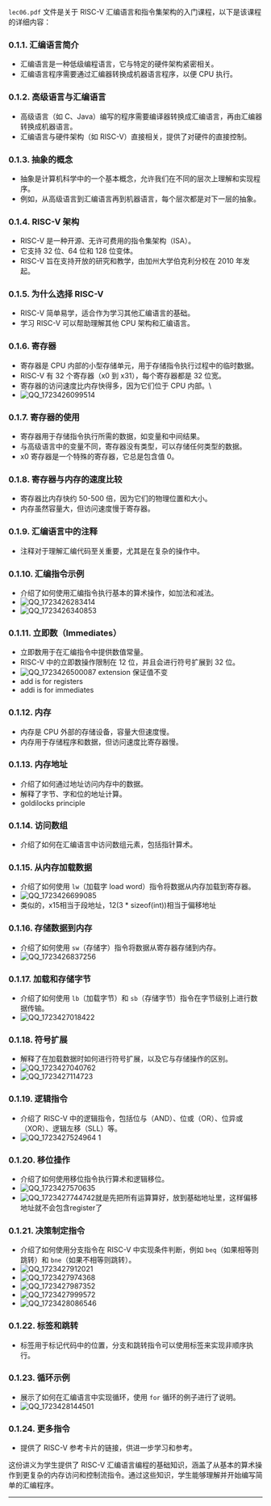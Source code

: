 `lec06.pdf` 文件是关于 RISC-V 汇编语言和指令集架构的入门课程，以下是该课程的详细内容：

### 0.1.1. 汇编语言简介
- 汇编语言是一种低级编程语言，它与特定的硬件架构紧密相关。
- 汇编语言程序需要通过汇编器转换成机器语言程序，以便 CPU 执行。

### 0.1.2. 高级语言与汇编语言
- 高级语言（如 C、Java）编写的程序需要编译器转换成汇编语言，再由汇编器转换成机器语言。
- 汇编语言与硬件架构（如 RISC-V）直接相关，提供了对硬件的直接控制。

### 0.1.3. 抽象的概念
- 抽象是计算机科学中的一个基本概念，允许我们在不同的层次上理解和实现程序。
- 例如，从高级语言到汇编语言再到机器语言，每个层次都是对下一层的抽象。

### 0.1.4. RISC-V 架构
- RISC-V 是一种开源、无许可费用的指令集架构（ISA）。
- 它支持 32 位、64 位和 128 位变体。
- RISC-V 旨在支持开放的研究和教学，由加州大学伯克利分校在 2010 年发起。

### 0.1.5. 为什么选择 RISC-V
- RISC-V 简单易学，适合作为学习其他汇编语言的基础。
- 学习 RISC-V 可以帮助理解其他 CPU 架构和汇编语言。

### 0.1.6. 寄存器
- 寄存器是 CPU 内部的小型存储单元，用于存储指令执行过程中的临时数据。
- RISC-V 有 32 个寄存器（x0 到 x31），每个寄存器都是 32 位宽。
- 寄存器的访问速度比内存快得多，因为它们位于 CPU 内部。\
- ![QQ_1723426099514](https://cdn.jsdelivr.net/gh/WncFht/picture/202408121034393.png)

### 0.1.7. 寄存器的使用
- 寄存器用于存储指令执行所需的数据，如变量和中间结果。
- 与高级语言中的变量不同，寄存器没有类型，可以存储任何类型的数据。
- x0 寄存器是一个特殊的寄存器，它总是包含值 0。

### 0.1.8. 寄存器与内存的速度比较
- 寄存器比内存快约 50-500 倍，因为它们的物理位置和大小。
- 内存虽然容量大，但访问速度慢于寄存器。

### 0.1.9. 汇编语言中的注释
- 注释对于理解汇编代码至关重要，尤其是在复杂的操作中。

### 0.1.10. 汇编指令示例
- 介绍了如何使用汇编指令执行基本的算术操作，如加法和减法。
- ![QQ_1723426283414](https://cdn.jsdelivr.net/gh/WncFht/picture/202408121035095.png)
- ![QQ_1723426340853](https://cdn.jsdelivr.net/gh/WncFht/picture/202408121035747.png)

### 0.1.11. 立即数（Immediates）
- 立即数用于在汇编指令中提供数值常量。
- RISC-V 中的立即数操作限制在 12 位，并且会进行符号扩展到 32 位。
- ![QQ_1723426500087](https://cdn.jsdelivr.net/gh/WncFht/picture/202408121035339.png) extension 保证值不变
- add is for registers
- addi is for immediates




### 0.1.12. 内存
- 内存是 CPU 外部的存储设备，容量大但速度慢。
- 内存用于存储程序和数据，但访问速度比寄存器慢。

### 0.1.13. 内存地址
- 介绍了如何通过地址访问内存中的数据。
- 解释了字节、字和位的地址计算。
- goldilocks principle

### 0.1.14. 访问数组
- 介绍了如何在汇编语言中访问数组元素，包括指针算术。

### 0.1.15. 从内存加载数据
- 介绍了如何使用 `lw`（加载字 load word）指令将数据从内存加载到寄存器。
- ![QQ_1723426699085](https://cdn.jsdelivr.net/gh/WncFht/picture/202408121036840.png)
- 类似的，x15相当于段地址，12(3 * sizeof(int))相当于偏移地址

### 0.1.16. 存储数据到内存
- 介绍了如何使用 `sw`（存储字）指令将数据从寄存器存储到内存。
- ![QQ_1723426837256](https://cdn.jsdelivr.net/gh/WncFht/picture/202408121036531.png)

### 0.1.17. 加载和存储字节
- 介绍了如何使用 `lb`（加载字节）和 `sb`（存储字节）指令在字节级别上进行数据传输。
- ![QQ_1723427018422](https://cdn.jsdelivr.net/gh/WncFht/picture/202408121036611.png)

### 0.1.18. 符号扩展
- 解释了在加载数据时如何进行符号扩展，以及它与存储操作的区别。
- ![QQ_1723427040762](https://cdn.jsdelivr.net/gh/WncFht/picture/202408121036356.png)
- ![QQ_1723427114723](https://cdn.jsdelivr.net/gh/WncFht/picture/202408121036532.png)

### 0.1.19. 逻辑指令
- 介绍了 RISC-V 中的逻辑指令，包括位与（AND）、位或（OR）、位异或（XOR）、逻辑左移（SLL）等。
- ![QQ_1723427524964 1](https://cdn.jsdelivr.net/gh/WncFht/picture/202408121037165.png)

### 0.1.20. 移位操作
- 介绍了如何使用移位指令执行算术和逻辑移位。
- ![QQ_1723427570635](https://cdn.jsdelivr.net/gh/WncFht/picture/202408121037980.png)
- ![QQ_1723427744742](https://cdn.jsdelivr.net/gh/WncFht/picture/202408121037378.png)就是先把所有运算算好，放到基础地址里，这样偏移地址就不会包含register了

### 0.1.21. 决策制定指令
- 介绍了如何使用分支指令在 RISC-V 中实现条件判断，例如 `beq`（如果相等则跳转）和 `bne`（如果不相等则跳转）。
- ![QQ_1723427912021](https://cdn.jsdelivr.net/gh/WncFht/picture/202408121037396.png)
- ![QQ_1723427974368](https://cdn.jsdelivr.net/gh/WncFht/picture/202408121037723.png)
- ![QQ_1723427987352](https://cdn.jsdelivr.net/gh/WncFht/picture/202408121037899.png)
- ![QQ_1723427999572](https://cdn.jsdelivr.net/gh/WncFht/picture/202408121037677.png)
- ![QQ_1723428086546](https://cdn.jsdelivr.net/gh/WncFht/picture/202408121037266.png)

### 0.1.22. 标签和跳转
- 标签用于标记代码中的位置，分支和跳转指令可以使用标签来实现非顺序执行。

### 0.1.23. 循环示例
- 展示了如何在汇编语言中实现循环，使用 `for` 循环的例子进行了说明。
- ![QQ_1723428144501](https://cdn.jsdelivr.net/gh/WncFht/picture/202408121037669.png)

### 0.1.24. 更多指令
- 提供了 RISC-V 参考卡片的链接，供进一步学习和参考。

这份讲义为学生提供了 RISC-V 汇编语言编程的基础知识，涵盖了从基本的算术操作到更复杂的内存访问和控制流指令。通过这些知识，学生能够理解并开始编写简单的汇编程序。


---

